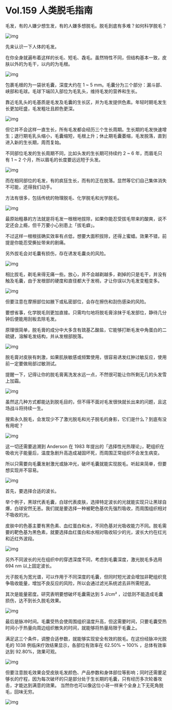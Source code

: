 # Vol.159 人类脱毛指南

毛发，有的人嫌少想生发，有的人嫌多想脱毛。脱毛到底有多难？如何科学脱毛？

![img](https://cdn.jsdelivr.net/gh/just-prog/static/img/202108221333543.gif)

先来认识一下人体的毛发。

在你全身就遍布着这样的长毛、短毛、毳毛。虽然特性不同，但结构基本一致，皮肤以外的为毛干，以内的为毛根。

![img](https://cdn.jsdelivr.net/gh/just-prog/static/img/202108221338786.gif)

包裹毛根的为一袋状毛囊，深度大约在 1 ~ 5 mm。毛囊分为三个部分：漏斗部、峡部和毛球。毛球下端凹入部位为毛乳头，维持毛发的营养和生长。

靠近毛乳头的毛基质是毛发及毛囊的生长区，并为毛发提供色素。年轻时期毛发生长更加旺盛，毛发粗壮且颜色更深。

![img](https://cdn.jsdelivr.net/gh/just-prog/static/img/202108221333582.gif)

但它并不会这样一直生长，所有毛发都会经历三个生长周期。生长期的毛发快速增生；退行期毛乳头缩小，毛囊缩短，毛根上升；休止期毛囊萎缩，毛发脱落，直到进入新的生长期，周而复始。

不同部位毛发的生长周期不同，比如头发的生长期可持续约 2 ~ 6 年，而眉毛只有 1 ~ 2 个月，所以眉毛的长度要远远短于头发。

![img](https://cdn.jsdelivr.net/gh/just-prog/static/img/202108221333308.gif)

而在相同部位的毛发，有的疯狂生长，而有的正在脱落。显然等它们自己集体消失不可能，还得我们动手。

方法有很多，包括传统的物理脱毛、化学脱毛和光学脱毛。

![img](https://cdn.jsdelivr.net/gh/just-prog/static/img/202108221333977.gif)

最原始粗暴的方法就是将毛发一根根地拔除，如果你能忍受拔毛带来的酸爽，说不定还会上瘾，但千万要小心别患上「拔毛癖」。

不过这样一根根拔确实效率有点低，想要大面积拔除，还得上蜜蜡。效果不错，前提是你能忍受撕扯带来的剧痛。

另外拔毛会对毛囊有损伤，存在诱发毛囊炎的风险。

![img](https://cdn.jsdelivr.net/gh/just-prog/static/img/202108221333760.png)

相比拔毛，剃毛来得无痛一些。放心，并不会越剃越多，剃掉的只是毛干，并没有触及毛囊，由于发根部的硬度和直径都大于发梢，才让你误以为毛发变粗变多。

![img](https://cdn.jsdelivr.net/gh/just-prog/static/img/202108221333726.gif)

但要注意在摩擦部位如腋下或私密部位，会存在擦伤和刮伤感染的风险。

要想省事，化学脱毛则更加直接。只需均匀地将脱毛膏涂抹于毛发部位，静待几分钟后便能用刮板去除毛发。

原理很简单，脱毛膏的成分中大多含有巯基乙酸盐，它能够打断毛发中角蛋白的二硫键，溶解毛发结构，并从发根部脱落。

![img](https://cdn.jsdelivr.net/gh/just-prog/static/img/202108221333925.gif)


脱毛膏对皮肤有刺激，如果肌肤敏感或频繁使用，很容易诱发红肿过敏反应，使用前一定要做局部过敏测试。

提醒一下，记得让你的脱毛膏离洗发水远一点，不然很可能让你所剩无几的头发雪上加霜。

![img](https://cdn.jsdelivr.net/gh/just-prog/static/img/202108221338913.gif)


虽然这几种方式都能达到脱毛目的，但不得不面对毛发很快就长出来的问题，且这场战斗将持续一生。

搜索永久脱毛，会发现少不了激光脱毛和光子脱毛的身影，它们是什么？到底有没有用呢？

![img](https://cdn.jsdelivr.net/gh/just-prog/static/img/202108221333652.gif)

这一切还需要追溯到 Anderson 在 1983 年提出的「选择性光热理论」，靶组织在吸收光子能量后，温度急剧升高造成凝固坏死，而周围正常组织不会发生病变。

所以只需要向毛囊发射激光或脉冲光，破坏毛囊就能实现脱毛。听起来简单，但要想实现并不容易。

![img](https://cdn.jsdelivr.net/gh/just-prog/static/img/202108221333513.gif)

首先，要选择合适的波长。

举个例子，黑球代表毛囊，白球代表皮肤，选择特定波长的光就能实现只让黑球自爆，白球安然无恙。我们就是要选择一种被靶色基优先强烈吸收，而周围组织相对不吸收的光。

皮肤中的色基主要有黑色素、血红蛋白和水，不同色基对光吸收能力不同。脱毛需要的靶色基为黑色素，就要选择血红蛋白和水相对吸收较少的光，波长大约在红光和近红外波段。

![img](https://cdn.jsdelivr.net/gh/just-prog/static/img/202108221333781.gif)

另外不同波长的光在组织中的穿透深度不同，考虑到毛囊深度，激光脱毛多选用 694 nm 以上固定波长。

光子脱毛为宽光谱，可以作用于不同深度的毛囊，但同时短光波会增加非靶组织竞争吸收能量，增加不良反应的风险，所以会通过滤光系统滤去非所需短波。

其次是能量密度。研究表明要想破坏毛囊需达到 5 J/cm² ，过低则不能造成毛囊损伤，达不到长久脱毛效果。


![img](https://cdn.jsdelivr.net/gh/just-prog/static/img/202108221333885.png)

最后是脉冲时间。毛囊受热会使周围组织温度升高，但这需要时间，只要毛囊受热时间小于热量向周边组织散失的时间，就能够将热量局限于毛囊上。

满足这三个条件，调整合适参数，就能够实现安全有效的脱毛。在这份经脉冲光脱毛的 1038 例临床疗效结果显示，各部位有效率在 62.50% ~ 100% ，总体有效率达到 92.80%，效果可观。

![img](https://cdn.jsdelivr.net/gh/just-prog/static/img/202108221333817.gif)

但要注意脱毛效果会受皮肤毛发颜色、产品参数和身体部位等影响；同时还需要足够长的疗程，因为每次破坏的只是部分处于生长期的毛囊，只有经历多次轮番攻击，才能达到满意的效果。
当然你也可以像这位小哥一样来个全身上下无死角脱毛，回味无穷。

![img](https://cdn.jsdelivr.net/gh/just-prog/static/img/202108221333068.gif)
